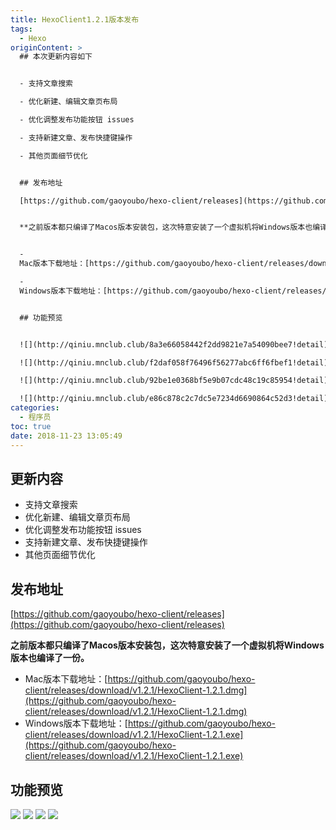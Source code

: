 ```yaml
---
title: HexoClient1.2.1版本发布
tags:
  - Hexo
originContent: >
  ## 本次更新内容如下


  - 支持文章搜索

  - 优化新建、编辑文章页布局

  - 优化调整发布功能按钮 issues

  - 支持新建文章、发布快捷键操作

  - 其他页面细节优化


  ## 发布地址

  [https://github.com/gaoyoubo/hexo-client/releases](https://github.com/gaoyoubo/hexo-client/releases)


  **之前版本都只编译了Macos版本安装包，这次特意安装了一个虚拟机将Windows版本也编译了一份。**


  -
  Mac版本下载地址：[https://github.com/gaoyoubo/hexo-client/releases/download/v1.2.1/HexoClient-1.2.1.dmg](https://github.com/gaoyoubo/hexo-client/releases/download/v1.2.1/HexoClient-1.2.1.dmg)

  -
  Windows版本下载地址：[https://github.com/gaoyoubo/hexo-client/releases/download/v1.2.1/HexoClient-1.2.1.exe](https://github.com/gaoyoubo/hexo-client/releases/download/v1.2.1/HexoClient-1.2.1.exe)


  ## 功能预览


  ![](http://qiniu.mnclub.club/8a3e66058442f2dd9821e7a54090bee7!detail)

  ![](http://qiniu.mnclub.club/f2daf058f76496f56277abc6ff6fbef1!detail)

  ![](http://qiniu.mnclub.club/92be1e0368bf5e9b07cdc48c19c85954!detail)

  ![](http://qiniu.mnclub.club/e86c878c2c7dc5e7234d6690864c52d3!detail)
categories:
  - 程序员
toc: true
date: 2018-11-23 13:05:49
---
```


## 更新内容

- 支持文章搜索
- 优化新建、编辑文章页布局
- 优化调整发布功能按钮 issues
- 支持新建文章、发布快捷键操作
- 其他页面细节优化

## 发布地址
[https://github.com/gaoyoubo/hexo-client/releases](https://github.com/gaoyoubo/hexo-client/releases)

**之前版本都只编译了Macos版本安装包，这次特意安装了一个虚拟机将Windows版本也编译了一份。**

- Mac版本下载地址：[https://github.com/gaoyoubo/hexo-client/releases/download/v1.2.1/HexoClient-1.2.1.dmg](https://github.com/gaoyoubo/hexo-client/releases/download/v1.2.1/HexoClient-1.2.1.dmg)
- Windows版本下载地址：[https://github.com/gaoyoubo/hexo-client/releases/download/v1.2.1/HexoClient-1.2.1.exe](https://github.com/gaoyoubo/hexo-client/releases/download/v1.2.1/HexoClient-1.2.1.exe)

## 功能预览

![](http://qiniu.mnclub.club/8a3e66058442f2dd9821e7a54090bee7!detail)
![](http://qiniu.mnclub.club/f2daf058f76496f56277abc6ff6fbef1!detail)
![](http://qiniu.mnclub.club/92be1e0368bf5e9b07cdc48c19c85954!detail)
![](http://qiniu.mnclub.club/e86c878c2c7dc5e7234d6690864c52d3!detail)
